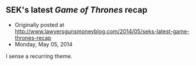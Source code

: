 ## SEK's latest <em>Game of Thrones</em> recap

 * Originally posted at http://www.lawyersgunsmoneyblog.com/2014/05/seks-latest-game-thrones-recap
 * Monday, May 05, 2014

I sense a recurring theme.